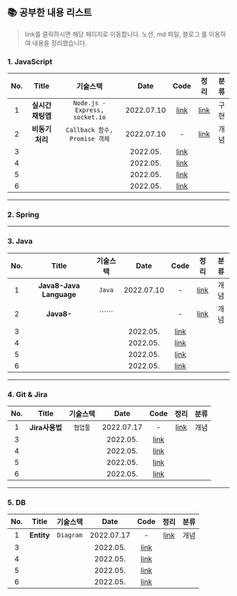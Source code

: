 
## 📚 공부한 내용 리스트
> link를 클릭하시면 해당 페이지로 이동합니다. 
> 노션, md 파일, 블로그 를 이용하여 내용을 정리했습니다. 

### 1. JavaScript 

| No.|     Title      | 기술스택 |                          Date                         | Code | 정리 | 분류 |
| :--: |:------------: | :--: | :------------------------------------------------------: |:--:| :--:| :--:|
| 1 |**실시간채팅앱** |  ```Node.js - Express, socket.io```   | 2022.07.10  |[link](https://github.com/junghojin/TIL/tree/main/JavaScript/%EC%8B%A4%EC%8B%9C%EA%B0%84%EC%B1%84%ED%8C%85%EC%95%B1)| [link](https://junghojin.notion.site/Node-js-98eb65b3bb744a60a63a0b79278af6b5)  | 구현 |
| 2 | **비동기처리** |  ```Callback 함수, Promise 객체```     | 2022.07.10  |-|[link](https://junghojin.notion.site/2f5b4b52fa7f40ffb4538b3ca76b7049)  | 개념 |
| 3 |   |       | 2022.05.  |[link]()| ||
| 4 |   |       | 2022.05.  |[link]()| ||
| 5 |   |       | 2022.05.  |[link]()| ||
| 6 |   |       | 2022.05.  |[link]()| ||

---

### 2. Spring

---

### 3. Java 

| No.|     Title      | 기술스택 |                          Date                         | Code | 정리 | 분류 |
| :--: |:------------: | :--: | :------------------------------------------------------: |:--:| :--:| :--:|
| 1 |**Java8-Java Language** |  ```Java```   | 2022.07.10 |- |[link](https://junghojin.notion.site/Java-8-Java-Language-e6b3c18ab4e34ea49cad2013830de067)  | 개념 |
| 2 | **Java8-** |  ``````     |  |-|[link]()  | 개념 |
| 3 |   |       | 2022.05.  |[link]()| ||
| 4 |   |       | 2022.05.  |[link]()| ||
| 5 |   |       | 2022.05.  |[link]()| ||
| 6 |   |       | 2022.05.  |[link]()| ||

---

### 4. Git & Jira

| No.|     Title      | 기술스택 |                          Date                         | Code | 정리 | 분류 |
| :--: |:------------: | :--: | :------------------------------------------------------: |:--:| :--:| :--:|
| 1 |**Jira사용법** |  ```협업툴```   | 2022.07.17 |- |[link](https://edlin.tistory.com/entry/Jira-사용법)  | 개념 |
| 3 |   |       | 2022.05.  |[link]()| ||
| 4 |   |       | 2022.05.  |[link]()| ||
| 5 |   |       | 2022.05.  |[link]()| ||
| 6 |   |       | 2022.05.  |[link]()| ||

---

### 5. DB

| No.|     Title      | 기술스택 |                          Date                         | Code | 정리 | 분류 |
| :--: |:------------: | :--: | :------------------------------------------------------: |:--:| :--:| :--:|
| 1 |**Entity** |  ```Diagram```   | 2022.07.17 |- |[link]([https://edlin.tistory.com/entry/Jira-사용법](https://github.com/junghojin/TIL/blob/9c9814dd0a70ab4e110fbfcdb66f07f7adc8769d/DB/Entity.md))  | 개념 |
| 3 |   |       | 2022.05.  |[link]()| ||
| 4 |   |       | 2022.05.  |[link]()| ||
| 5 |   |       | 2022.05.  |[link]()| ||
| 6 |   |       | 2022.05.  |[link]()| ||
